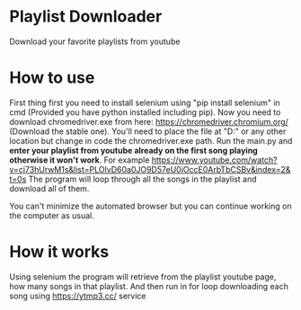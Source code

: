 # Playlist Downloader
Download your favorite playlists from youtube


# How to use
First thing first you need to install selenium using "pip install selenium" in cmd (Provided you have python installed including pip).
Now you need to download chromedriver.exe from here: https://chromedriver.chromium.org/ (Download the stable one). You'll need to place the file at "D:\"
or any other location but change in code the chromedriver.exe path.
Run the main.py and **enter your playlist from youtube already on the first song playing otherwise it won't work**. For example https://www.youtube.com/watch?v=cj73hUrwM1s&list=PLOlvD60a0JO9D57eU0iOccE0ArbTbCSBv&index=2&t=0s
The program will loop through all the songs in the playlist and download all of them.

You can't minimize the automated browser but you can continue working on the computer as usual.

# How it works
Using selenium the program will retrieve from the playlist youtube page, how many songs in that playlist. And then run in for loop downloading each song using https://ytmp3.cc/ service
